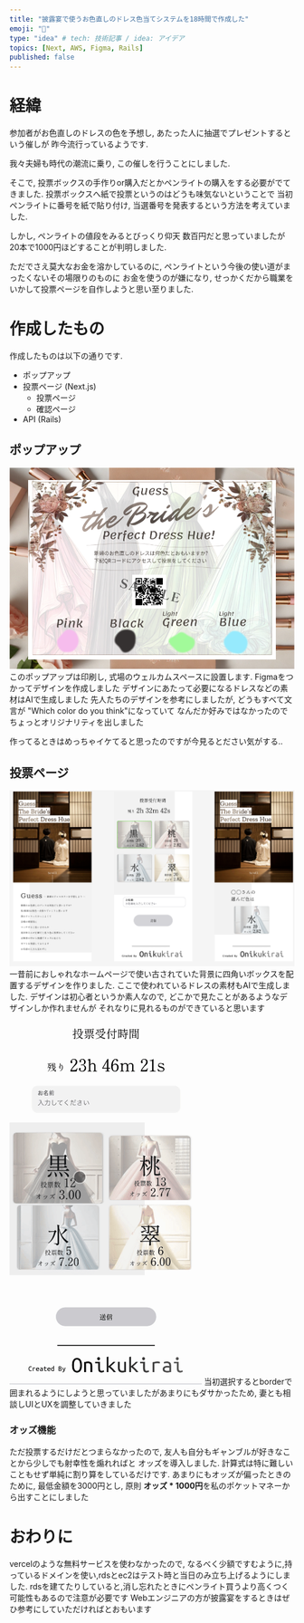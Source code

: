 ```yaml
---
title: "披露宴で使うお色直しのドレス色当てシステムを18時間で作成した"
emoji: "👗"
type: "idea" # tech: 技術記事 / idea: アイデア
topics: [Next, AWS, Figma, Rails]
published: false
---
```


# 経緯
参加者がお色直しのドレスの色を予想し,
あたった人に抽選でプレゼントするという催しが
昨今流行っているようです.

我々夫婦も時代の潮流に乗り,
この催しを行うことにしました.

そこで, 投票ボックスの手作りor購入だとかペンライトの購入をする必要がでてきました.
投票ボックスへ紙で投票というのはどうも味気ないということで
当初ペンライトに番号を紙で貼り付け,
当選番号を発表するという方法を考えていました.

しかし, ペンライトの値段をみるとびっくり仰天
数百円だと思っていましたが20本で1000円ほどすることが判明しました.

ただでさえ莫大なお金を溶かしているのに,
ペンライトという今後の使い道がまったくないその場限りのものに
お金を使うのが嫌になり,
せっかくだから職業をいかして投票ページを自作しようと思い至りました.

# 作成したもの
作成したものは以下の通りです.
- ポップアップ
- 投票ページ (Next.js)
  - 投票ページ
  - 確認ページ
- API (Rails)

## ポップアップ
![](/images/b1ee63025657d6/popup.png)
このポップアップは印刷し, 式場のウェルカムスペースに設置します.
Figmaをつかってデザインを作成しました
デザインにあたって必要になるドレスなどの素材はAIで生成しました
先人たちのデザインを参考にしましたが, どうもすべて文言が
"Which color do you think"になっていて
なんだか好みではなかったのでちょっとオリジナリティを出しました

作ってるときはめっちゃイケてると思ったのですが今見るとださい気がする..

## 投票ページ
![](/images/b1ee63025657d6/figma.png)
一昔前におしゃれなホームページで使い古されていた背景に四角いボックスを配置するデザインを作りました.
ここで使われているドレスの素材もAIで生成しました.
デザインは初心者というか素人なので, どこかで見たことがあるようなデザインしか作れませんが
それなりに見れるものができていると思います

![](/images/b1ee63025657d6/page-test.gif)
当初選択するとborderで囲まれるようにしようと思っていましたがあまりにもダサかったため, 妻とも相談しUIとUXを調整していきました

###  オッズ機能
ただ投票するだけだとつまらなかったので,
友人も自分もギャンブルが好きなことから少しでも射幸性を煽れればと
オッズを導入しました.
計算式は特に難しいこともせず単純に割り算をしているだけです.
あまりにもオッズが偏ったときのために, 最低金額を3000円とし,
原則 **オッズ * 1000円**を私のポケットマネーから出すことにしました
# おわりに
vercelのような無料サービスを使わなかったので,
なるべく少額ですむように,持っているドメインを使い,rdsとec2はテスト時と当日のみ立ち上げるようにしました.
rdsを建てたりしていると,消し忘れたときにペンライト買うより高くつく可能性もあるので注意が必要です
Webエンジニアの方が披露宴をするときはぜひ参考にしていただければとおもいます